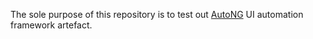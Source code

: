 The sole purpose of this repository is to test out <a href="https://github.com/ShwetankVashishtha/AutoNG">AutoNG</a> UI automation framework artefact. 
